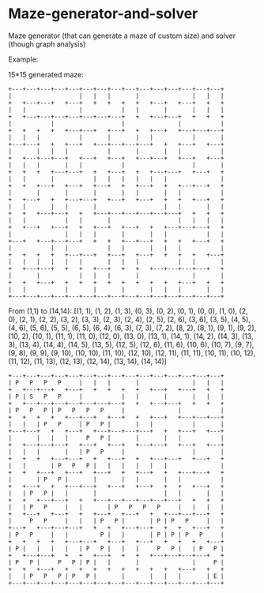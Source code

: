 # Maze-generator-and-solver
Maze generator (that can generate a maze of custom size) and solver (though graph analysis)

Example:

15*15 generated maze:
```
+---+---+---+---+---+---+---+---+---+---+---+---+---+---+---+
|                   |   |   |       |               |   |   |
+   +---+---+   +---+   +   +   +   +   +---+   +---+   +   +
|   |               |           |   |       |       |   |   |
+   +---+---+---+---+---+---+---+   +   +---+---+   +   +   +
|           |                   |               |           |
+   +   +   +   +---+---+   +---+   +   +---+   +---+---+---+
|   |   |           |       |       |   |           |       |
+---+---+   +   +---+   +---+---+---+---+   +   +---+   +---+
|       |   |   |           |       |       |   |           |
+   +---+---+---+   +---+   +---+   +---+---+   +---+   +---+
|   |   |       |   |           |                   |       |
+   +   +   +---+---+   +   +---+   +   +---+---+   +---+   +
|   |       |           |   |   |   |   |   |               |
+   +   +---+   +---+   +---+   +   +---+   +   +---+---+   +
|       |       |       |       |   |       |   |           |
+   +---+   +   +---+---+   +---+   +---+   +   +   +---+   +
|   |       |   |       |                   |   |       |   |
+   +   +---+---+   +   +---+---+---+---+---+---+   +   +   +
|   |           |   |       |                   |   |   |   |
+   +---+   +---+   +   +---+   +---+   +   +---+---+---+   +
|               |   |   |       |       |   |           |   |
+---+   +---+---+---+   +   +   +---+---+   +   +   +---+   +
|           |   |           |   |       |   |   |           |
+   +   +   +   +---+---+   +---+   +---+   +   +   +   +---+
|   |   |   |   |   |       |   |   |           |   |       |
+   +---+---+   +   +   +---+   +   +   +---+---+---+---+   +
|       |           |   |   |       |               |       |
+   +   +---+   +   +   +   +   +   +   +   +   +---+   +   +
|   |           |       |       |       |   |   |       |   |
+---+---+---+---+---+---+---+---+---+---+---+---+---+---+---+
```

From (1,1) to (14,14):
[(1, 1), (1, 2), (1, 3), (0, 3), (0, 2), (0, 1), (0, 0), (1, 0), (2, 0), (2, 1), (2, 2), (3, 2), (3, 3), (2, 3), (2, 4), (2, 5), (2, 6), (3, 6), (3, 5), (4, 5), (4, 6), (5, 6), (5, 5), (6, 5), (6, 4), (6, 3), (7, 3), (7, 2), (8, 2), (8, 1), (9, 1), (9, 2), (10, 2), (10, 1), (11, 1), (11, 0), (12, 0), (13, 0), (13, 1), (14, 1), (14, 2), (14, 3), (13, 3), (13, 4), (14, 4), (14, 5), (13, 5), (12, 5), (12, 6), (11, 6), (10, 6), (10, 7), (9, 7), (9, 8), (9, 9), (9, 10), (10, 10), (11, 10), (12, 10), (12, 11), (11, 11), (10, 11), (10, 12), (11, 12), (11, 13), (12, 13), (12, 14), (13, 14), (14, 14)]
```
+---+---+---+---+---+---+---+---+---+---+---+---+---+---+---+
| P   P   P   P     |   |   |       |               |   |   |
+   +---+---+   +---+   +   +   +   +   +---+   +---+   +   +
| P | S   P   P     |           |   |       |       |   |   |
+   +---+---+---+---+---+---+---+   +   +---+---+   +   +   +
| P   P   P | P   P   P   P     |               |           |
+   +   +   +   +---+---+   +---+   +   +---+   +---+---+---+
|   |   | P   P     | P   P |       |   |           |       |
+---+---+   +   +---+   +---+---+---+---+   +   +---+   +---+
|       |   |   |     P   P |       |       |   |           |
+   +---+---+---+   +---+   +---+   +---+---+   +---+   +---+
|   |   |       |   | P   P     |                   |       |
+   +   +   +---+---+   +   +---+   +   +---+---+   +---+   +
|   |       | P   P   P |   |   |   |   |   |               |
+   +   +---+   +---+   +---+   +   +---+   +   +---+---+   +
|       | P   P |       |       |   |       |   |           |
+   +---+   +   +---+---+   +---+   +---+   +   +   +---+   +
|   | P   P |   |       |                   |   |       |   |
+   +   +---+---+   +   +---+---+---+---+---+---+   +   +   +
|   | P   P     |   |       | P   P   P   P     |   |   |   |
+   +---+   +---+   +   +---+   +---+   +   +---+---+---+   +
|     P   P     |   |   | P   P |       | P | P   P     |   |
+---+   +---+---+---+   +   +   +---+---+   +   +   +---+   +
| P   P     |   |         P |   |       | P | P | P   P     |
+   +   +   +   +---+---+   +---+   +---+   +   +   +   +---+
| P |   |   |   |   | P   P |   |   |     P   P |   | P   P |
+   +---+---+   +   +   +---+   +   +   +---+---+---+---+   +
| P   P |     P   P | P |   |       |               |     P |
+   +   +---+   +   +   +   +   +   +   +   +   +---+   +   +
|   | P   P   P | P   P |       |       |   |   |       | E |
+---+---+---+---+---+---+---+---+---+---+---+---+---+---+---+
```
